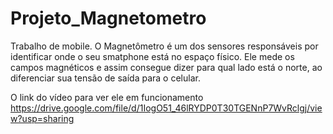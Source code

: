 # Projeto_Magnetometro
Trabalho de mobile.
O Magnetômetro é um dos sensores responsáveis por identificar onde o seu smatphone está no espaço físico.
Ele mede os campos magnéticos e assim consegue dizer para qual lado está o norte, ao diferenciar sua tensão de saída para o celular.

O link do vídeo para ver ele em funcionamento
https://drive.google.com/file/d/1IogO51_46lRYDP0T30TGENnP7WvRclgj/view?usp=sharing
